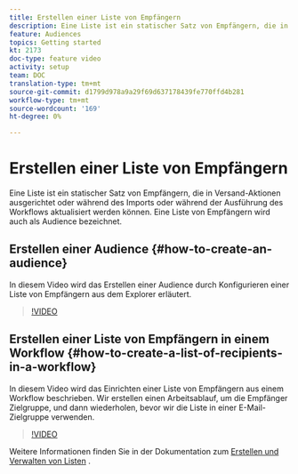 ```yaml
---
title: Erstellen einer Liste von Empfängern
description: Eine Liste ist ein statischer Satz von Empfängern, die in Versand-Aktionen ausgerichtet oder während des Imports oder während der Ausführung des Workflows aktualisiert werden können. Eine Liste von Empfängern wird auch als Audience bezeichnet.
feature: Audiences
topics: Getting started
kt: 2173
doc-type: feature video
activity: setup
team: DOC
translation-type: tm+mt
source-git-commit: d1799d978a9a29f69d637178439fe770ffd4b281
workflow-type: tm+mt
source-wordcount: '169'
ht-degree: 0%

---
```



# Erstellen einer Liste von Empfängern

Eine Liste ist ein statischer Satz von Empfängern, die in Versand-Aktionen ausgerichtet oder während des Imports oder während der Ausführung des Workflows aktualisiert werden können. Eine Liste von Empfängern wird auch als Audience bezeichnet.

## Erstellen einer Audience  {#how-to-create-an-audience}

In diesem Video wird das Erstellen einer Audience durch Konfigurieren einer Liste von Empfängern aus dem Explorer erläutert.

>[!VIDEO](https://video.tv.adobe.com/v/25602/quality=12)

## Erstellen einer Liste von Empfängern in einem Workflow {#how-to-create-a-list-of-recipients-in-a-workflow}

In diesem Video wird das Einrichten einer Liste von Empfängern aus einem Workflow beschrieben. Wir erstellen einen Arbeitsablauf, um die Empfänger Zielgruppe, und dann wiederholen, bevor wir die Liste in einer E-Mail-Zielgruppe verwenden.

>[!VIDEO](https://video.tv.adobe.com/v/25603?quality=12)

Weitere Informationen finden Sie in der Dokumentation zum [Erstellen und Verwalten von Listen](https://docs.adobe.com/content/help/en/campaign-classic/using/getting-started/profile-management/creating-and-managing-lists.html) .
